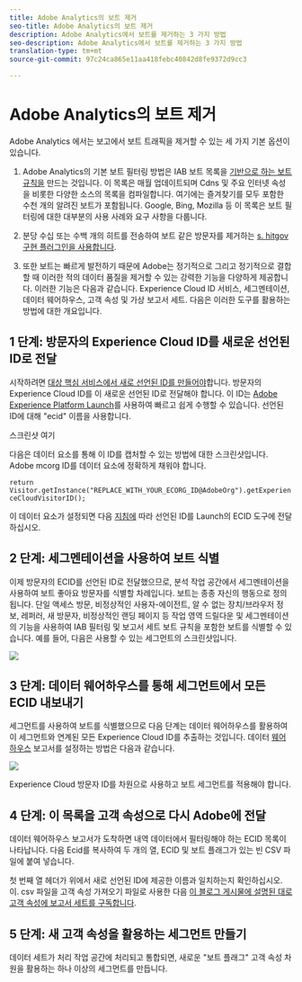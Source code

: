 ```yaml
---
title: Adobe Analytics의 보트 제거
seo-title: Adobe Analytics의 보트 제거
description: Adobe Analytics에서 보트를 제거하는 3 가지 방법
seo-description: Adobe Analytics에서 보트를 제거하는 3 가지 방법
translation-type: tm+mt
source-git-commit: 97c24ca865e11aa418febc40842d8fe9372d9cc3

---
```



# Adobe Analytics의 보트 제거

Adobe Analytics 에서는 보고에서 보트 트래픽을 제거할 수 있는 세 가지 기본 옵션이 있습니다.

1. Adobe Analytics의 기본 보트 필터링 방법은 IAB 보트 목록을 [기반으로 하는 보트 규칙을](/help/admin/admin/bot-removal/bot-rules.md) 만드는 것입니다. 이 목록은 매월 업데이트되며 Cdns 및 주요 인터넷 속성을 비롯한 다양한 소스의 목록을 컴파일합니다. 여기에는 즐겨찾기를 모두 포함한 수천 개의 알려진 보트가 포함됩니다. Google, Bing, Mozilla 등 이 목록은 보트 필터링에 대한 대부분의 사용 사례와 요구 사항을 다룹니다.

1. 분당 수십 또는 수백 개의 히트를 전송하여 보트 같은 방문자를 제거하는 [s. hitgov 구현 플러그인을 사용합니다](https://docs.adobe.com/content/help/en/analytics/implementation/javascript-implementation/plugins/hitgovernor.html).

1. 또한 보트는 빠르게 발전하기 때문에 Adobe는 정기적으로 그리고 정기적으로 결합할 때 이러한 적의 데이터 품질을 제거할 수 있는 강력한 기능을 다양하게 제공합니다. 이러한 기능은 다음과 같습니다. Experience Cloud ID 서비스, 세그멘테이션, 데이터 웨어하우스, 고객 속성 및 가상 보고서 세트. 다음은 이러한 도구를 활용하는 방법에 대한 개요입니다.

## 1 단계: 방문자의 Experience Cloud ID를 새로운 선언된 ID로 전달

시작하려면 [대상 핵심 서비스에서 새로 선언된 ID를 만들어야](https://docs.adobe.com/content/help/en/core-services/interface/audiences/audience-library.html)합니다. 방문자의 Experience Cloud ID를 이 새로운 선언된 ID로 전달해야 합니다. 이 ID는 [Adobe Experience Platform Launch](https://docs.adobe.com/content/help/en/launch/using/implement/solutions/idservice-save.html)를 사용하여 빠르고 쉽게 수행할 수 있습니다. 선언된 ID에 대해 "ecid" 이름을 사용합니다.

스크린샷 여기

다음은 데이터 요소를 통해 이 ID를 캡처할 수 있는 방법에 대한 스크린샷입니다. Adobe mcorg ID를 데이터 요소에 정확하게 채워야 합니다.

```return Visitor.getInstance("REPLACE_WITH_YOUR_ECORG_ID@AdobeOrg").getExperienceCloudVisitorID();```

이 데이터 요소가 설정되면 다음 [지침에](https://docs.adobe.com/content/help/en/launch/using/implement/solutions/idservice-save.html) 따라 선언된 ID를 Launch의 ECID 도구에 전달하십시오.

## 2 단계: 세그멘테이션을 사용하여 보트 식별

이제 방문자의 ECID를 선언된 ID로 전달했으므로, 분석 작업 공간에서 세그멘테이션을 사용하여 보트 좋아요 방문자를 식별할 차례입니다. 보트는 종종 자신의 행동으로 정의됩니다. 단일 액세스 방문, 비정상적인 사용자-에이전트, 알 수 없는 장치/브라우저 정보, 레퍼러, 새 방문자, 비정상적인 랜딩 페이지 등 작업 영역 드릴다운 및 세그멘테이션의 기능을 사용하여 IAB 필터링 및 보고서 세트 보트 규칙을 포함한 보트를 식별할 수 있습니다. 예를 들어, 다음은 사용할 수 있는 세그먼트의 스크린샷입니다.

![](assets/bot-filter-seg1.png)

## 3 단계: 데이터 웨어하우스를 통해 세그먼트에서 모든 ECID 내보내기

세그먼트를 사용하여 보트를 식별했으므로 다음 단계는 데이터 웨어하우스를 활용하여 이 세그먼트와 연계된 모든 Experience Cloud ID를 추출하는 것입니다. 데이터 [웨어하우스](https://docs.adobe.com/content/help/en/analytics/export/data-warehouse/data-warehouse.html) 보고서를 설정하는 방법은 다음과 같습니다.

![](assets/bot-dwh-3.png)

Experience Cloud 방문자 ID를 차원으로 사용하고 보트 세그먼트를 적용해야 합니다.

## 4 단계: 이 목록을 고객 속성으로 다시 Adobe에 전달

데이터 웨어하우스 보고서가 도착하면 내역 데이터에서 필터링해야 하는 ECID 목록이 나타납니다. 다음 Ecid를 복사하여 두 개의 열, ECID 및 보트 플래그가 있는 빈 CSV 파일에 붙여 넣습니다.



첫 번째 열 헤더가 위에서 새로 선언된 ID에 제공한 이름과 일치하는지 확인하십시오. 이. csv 파일을 고객 속성 가져오기 파일로 사용한 다음 [이 블로그 게시물에 설명된 대로 고객 속성에 보고서 세트를 구독합니다](https://theblog.adobe.com/link-digital-behavior-customers).

## 5 단계: 새 고객 속성을 활용하는 세그먼트 만들기

데이터 세트가 처리 작업 공간에 처리되고 통합되면, 새로운 "보트 플래그" 고객 속성 차원을 활용하는 하나 이상의 세그먼트를 만듭니다.
